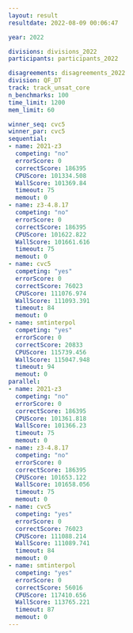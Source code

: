 ```yaml
---
layout: result
resultdate: 2022-08-09 00:06:47

year: 2022

divisions: divisions_2022
participants: participants_2022

disagreements: disagreements_2022
division: QF_DT
track: track_unsat_core
n_benchmarks: 100
time_limit: 1200
mem_limit: 60

winner_seq: cvc5
winner_par: cvc5
sequential:
- name: 2021-z3
  competing: "no"
  errorScore: 0
  correctScore: 186395
  CPUScore: 101334.508
  WallScore: 101369.84
  timeout: 75
  memout: 0
- name: z3-4.8.17
  competing: "no"
  errorScore: 0
  correctScore: 186395
  CPUScore: 101622.822
  WallScore: 101661.616
  timeout: 75
  memout: 0
- name: cvc5
  competing: "yes"
  errorScore: 0
  correctScore: 76023
  CPUScore: 111076.974
  WallScore: 111093.391
  timeout: 84
  memout: 0
- name: smtinterpol
  competing: "yes"
  errorScore: 0
  correctScore: 20833
  CPUScore: 115739.456
  WallScore: 115047.948
  timeout: 94
  memout: 0
parallel:
- name: 2021-z3
  competing: "no"
  errorScore: 0
  correctScore: 186395
  CPUScore: 101361.818
  WallScore: 101366.23
  timeout: 75
  memout: 0
- name: z3-4.8.17
  competing: "no"
  errorScore: 0
  correctScore: 186395
  CPUScore: 101653.122
  WallScore: 101658.056
  timeout: 75
  memout: 0
- name: cvc5
  competing: "yes"
  errorScore: 0
  correctScore: 76023
  CPUScore: 111088.214
  WallScore: 111089.741
  timeout: 84
  memout: 0
- name: smtinterpol
  competing: "yes"
  errorScore: 0
  correctScore: 56016
  CPUScore: 117410.656
  WallScore: 113765.221
  timeout: 87
  memout: 0
---
```

